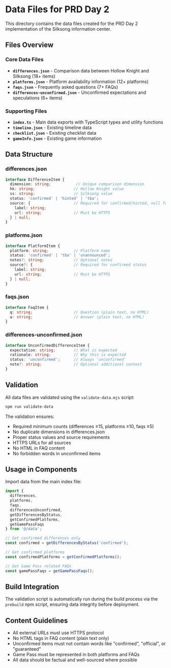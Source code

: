 # Data Files for PRD Day 2

This directory contains the data files created for the PRD Day 2 implementation of the Silksong information center.

## Files Overview

### Core Data Files

- **`differences.json`** - Comparison data between Hollow Knight and Silksong (18+ items)
- **`platforms.json`** - Platform availability information (12+ platforms)  
- **`faqs.json`** - Frequently asked questions (7+ FAQs)
- **`differences-unconfirmed.json`** - Unconfirmed expectations and speculations (6+ items)

### Supporting Files

- **`index.ts`** - Main data exports with TypeScript types and utility functions
- **`timeline.json`** - Existing timeline data
- **`checklist.json`** - Existing checklist data
- **`gameInfo.json`** - Existing game information

## Data Structure

### differences.json
```typescript
interface DifferenceItem {
  dimension: string;           // Unique comparison dimension
  hk: string;                 // Hollow Knight value
  ss: string;                 // Silksong value  
  status: 'confirmed' | 'hinted' | 'tba';
  source: {                   // Required for confirmed/hinted, null for tba
    label: string;
    url: string;              // Must be HTTPS
  } | null;
}
```

### platforms.json
```typescript
interface PlatformItem {
  platform: string;           // Platform name
  status: 'confirmed' | 'tba' | 'unannounced';
  notes?: string;             // Optional notes
  source?: {                  // Required for confirmed status
    label: string;
    url: string;              // Must be HTTPS
  } | null;
}
```

### faqs.json
```typescript
interface FaqItem {
  q: string;                  // Question (plain text, no HTML)
  a: string;                  // Answer (plain text, no HTML)
}
```

### differences-unconfirmed.json
```typescript
interface UnconfirmedDifferenceItem {
  expectation: string;        // What is expected
  rationale: string;          // Why this is expected
  status: 'unconfirmed';      // Always 'unconfirmed'
  note?: string;              // Optional additional context
}
```

## Validation

All data files are validated using the `validate-data.mjs` script:

```bash
npm run validate-data
```

The validation ensures:
- Required minimum counts (differences ≥15, platforms ≥10, faqs ≥5)
- No duplicate dimensions in differences.json
- Proper status values and source requirements
- HTTPS URLs for all sources
- No HTML in FAQ content
- No forbidden words in unconfirmed items

## Usage in Components

Import data from the main index file:

```typescript
import { 
  differences, 
  platforms, 
  faqs, 
  differencesUnconfirmed,
  getDifferencesByStatus,
  getConfirmedPlatforms,
  getGamePassFaqs
} from '@/data';

// Get confirmed differences only
const confirmed = getDifferencesByStatus('confirmed');

// Get confirmed platforms
const confirmedPlatforms = getConfirmedPlatforms();

// Get Game Pass related FAQs
const gamePassFaqs = getGamePassFaqs();
```

## Build Integration

The validation script is automatically run during the build process via the `prebuild` npm script, ensuring data integrity before deployment.

## Content Guidelines

- All external URLs must use HTTPS protocol
- No HTML tags in FAQ content (plain text only)
- Unconfirmed items must not contain words like "confirmed", "official", or "guaranteed"
- Game Pass must be represented in both platforms and FAQs
- All data should be factual and well-sourced where possible